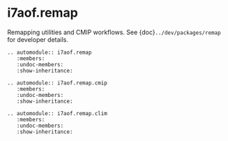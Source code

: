 # i7aof.remap

Remapping utilities and CMIP workflows. See {doc}`../dev/packages/remap` for developer details.

```{eval-rst}
.. automodule:: i7aof.remap
   :members:
   :undoc-members:
   :show-inheritance:
```

```{eval-rst}
.. automodule:: i7aof.remap.cmip
   :members:
   :undoc-members:
   :show-inheritance:
```

```{eval-rst}
.. automodule:: i7aof.remap.clim
   :members:
   :undoc-members:
   :show-inheritance:
```

